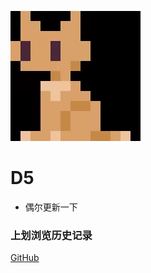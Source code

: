 ![logo](_media/logo.png)

# **D5**


* 偶尔更新一下


### 上划浏览历史记录



[GitHub](<https://github.com/D5rrr>)